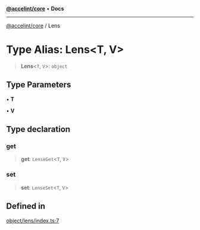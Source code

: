 [**@accelint/core**](../README.md) • **Docs**

***

[@accelint/core](../README.md) / Lens

# Type Alias: Lens\<T, V\>

> **Lens**\<`T`, `V`\>: `object`

## Type Parameters

• **T**

• **V**

## Type declaration

### get

> **get**: `LenseGet`\<`T`, `V`\>

### set

> **set**: `LenseSet`\<`T`, `V`\>

## Defined in

[object/lens/index.ts:7](https://github.com/gohypergiant/standard-toolkit/blob/7f574e64e57e697a3e2daabb1b78393aca67cb22/packages/core/src/object/lens/index.ts#L7)
